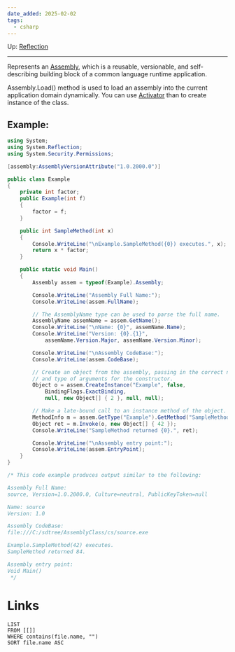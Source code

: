 ```yaml
---
date_added: 2025-02-02
tags:
  - csharp
---
```

Up: [Reflection](Reflection.md)
___
 Represents an [Assembly](Assembly.md), which is a reusable, versionable, and self-describing building block of a common language runtime application.

Assembly.Load() method is used to load an assembly into the current application domain dynamically. You can use [Activator](Activator.md) than to create instance of the class.


## Example:
```cs
using System;
using System.Reflection;
using System.Security.Permissions;

[assembly:AssemblyVersionAttribute("1.0.2000.0")]

public class Example
{
    private int factor;
    public Example(int f)
    {
        factor = f;
    }

    public int SampleMethod(int x)
    {
        Console.WriteLine("\nExample.SampleMethod({0}) executes.", x);
        return x * factor;
    }

    public static void Main()
    {
        Assembly assem = typeof(Example).Assembly;

        Console.WriteLine("Assembly Full Name:");
        Console.WriteLine(assem.FullName);

        // The AssemblyName type can be used to parse the full name.
        AssemblyName assemName = assem.GetName();
        Console.WriteLine("\nName: {0}", assemName.Name);
        Console.WriteLine("Version: {0}.{1}",
            assemName.Version.Major, assemName.Version.Minor);

        Console.WriteLine("\nAssembly CodeBase:");
        Console.WriteLine(assem.CodeBase);

        // Create an object from the assembly, passing in the correct number
        // and type of arguments for the constructor.
        Object o = assem.CreateInstance("Example", false,
            BindingFlags.ExactBinding,
            null, new Object[] { 2 }, null, null);

        // Make a late-bound call to an instance method of the object.
        MethodInfo m = assem.GetType("Example").GetMethod("SampleMethod");
        Object ret = m.Invoke(o, new Object[] { 42 });
        Console.WriteLine("SampleMethod returned {0}.", ret);

        Console.WriteLine("\nAssembly entry point:");
        Console.WriteLine(assem.EntryPoint);
    }
}

/* This code example produces output similar to the following:

Assembly Full Name:
source, Version=1.0.2000.0, Culture=neutral, PublicKeyToken=null

Name: source
Version: 1.0

Assembly CodeBase:
file:///C:/sdtree/AssemblyClass/cs/source.exe

Example.SampleMethod(42) executes.
SampleMethod returned 84.

Assembly entry point:
Void Main()
 */
```
# Links
```dataview
LIST
FROM [[]]
WHERE contains(file.name, "")
SORT file.name ASC
```
